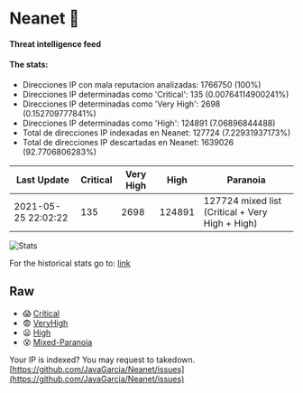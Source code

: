 # Neanet :hocho:
#### Threat intelligence feed
#### The stats:

- Direcciones IP con mala reputacion analizadas: 1766750 (100%)
- Direcciones IP determinadas como 'Critical':  135 (0.00764114900241%)
- Direcciones IP determinadas como 'Very High':  2698 (0.152709777841%)
- Direcciones IP determinadas como 'High':  124891 (7.06896844488)
- Total de direcciones IP indexadas en Neanet:  127724 (7.22931937173%)
- Total de direcciones IP descartadas en Neanet:  1639026 (92.7706806283%)

| Last Update | Critical | Very High | High | Paranoia |
| --- | --- | --- | --- | --- |
| 2021-05-25 22:02:22 | 135 | 2698 | 124891 | 127724 mixed list (Critical + Very High + High)|

![Stats](https://docs.google.com/spreadsheets/d/e/2PACX-1vSnaNMIXVabIpDJjufMlzH7poXnshF3mgd8Is1g9ytUEzVsP5my4Trn8f-xkoLLQ38xpL3HtmUexLo6/pubchart?oid=501124687&format=image)

For the historical stats go to: [link](/stats.csv)
## Raw
- :scream: [Critical](https://raw.githubusercontent.com/JavaGarcia/Neanet/master/blacklists/neanet_critical.txt)
- :fearful: [VeryHigh](https://raw.githubusercontent.com/JavaGarcia/Neanet/master/blacklists/neanet_veryHigh.txtt)
- :frowning: [High](https://raw.githubusercontent.com/JavaGarcia/Neanet/master/blacklists/neanet_high.txt)
- :dizzy_face: [Mixed-Paranoia](https://raw.githubusercontent.com/JavaGarcia/Neanet/master/blacklists/neanet_all.txt)


Your IP is indexed? You may request to takedown. [https://github.com/JavaGarcia/Neanet/issues](https://github.com/JavaGarcia/Neanet/issues)

















































































































































































































































































































































































































































































































































































































































































































































































































































































































































































































































































































































































































































































































































































































































































































































































































































































































































































































































































































































































































































































































































































































































































































































































































































































































































































































































































































































































































































































































































































































































































































































































































































































































































































































































































































































































































































































































































































































































































































































































































































































































































































































































































































































































































































































































































































































































































































































































































































































































































































































































































































































































































































































































































































































































































































































































































































































































































































































































































































































































































































































































































































































































































































































































































































































































































































































































































































































































































